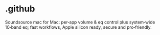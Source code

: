# .github
Soundsource mac for Mac: per‑app volume &amp; eq control plus system‑wide 10‑band eq; fast workflows, Apple silicon ready, secure and pro‑friendly.

